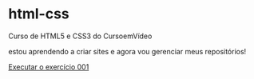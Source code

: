# html-css
 Curso de HTML5 e CSS3 do CursoemVídeo

 estou aprendendo a criar sites e agora vou gerenciar meus repositórios!

<a href="https://midiaaf.github.io/html-css/exercicios/ex001/index.html"> Executar o exercício 001</a>